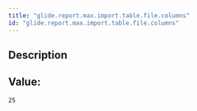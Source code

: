 ```yaml
---
title: "glide.report.max.import.table.file.columns"
id: "glide.report.max.import.table.file.columns"
---
```

## Description



## Value: 
```
25
```